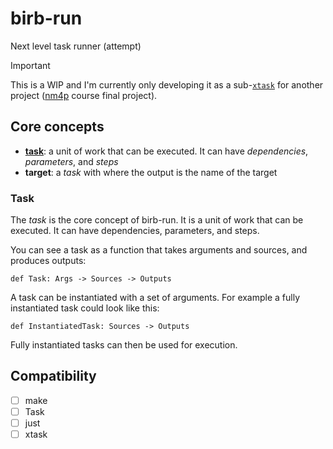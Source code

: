 # birb-run
Next level task runner (attempt)

> [!IMPORTANT]
> This is a WIP and I'm currently only developing it as a
> sub-[`xtask`](https://github.com/matklad/cargo-xtask) for another project ([nm4p](https://github.com/LucaCiucci/nm4p) course final project).

## Core concepts

- [**task**](#task): a unit of work that can be executed. It can have _dependencies_, _parameters_, and _steps_
- **target**: a _task_ with where the output is the name of the target

### Task

The _task_ is the core concept of birb-run. It is a unit of work that can be executed. It can have dependencies, parameters, and steps.

You can see a task as a function that takes arguments and sources, and produces outputs:
```lean
def Task: Args -> Sources -> Outputs
```

A task can be instantiated with a set of arguments. For example a fully instantiated task could look like this:
```lean
def InstantiatedTask: Sources -> Outputs
```
Fully instantiated tasks can then be used for execution.


## Compatibility

- [ ] make
- [ ] Task
- [ ] just
- [ ] xtask
